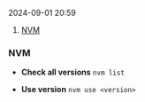 
2024-09-01 20:59

1. [NVM](#nvm)

### NVM

- **Check all versions**
`nvm list`

- **Use version**
`nvm use <version>`
